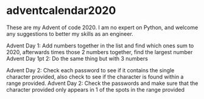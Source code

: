 # adventcalendar2020

These are my Advent of code 2020. I am no expert on Python, and welcome any suggestions to better my skills as an engineer.

Advent Day 1: Add numbers together in the list and find which ones sum to 2020, afterwards times those 2 numbers together, find the largest number
Advent Day 1pt 2: Do the same thing but with 3 numbers

Advent Day 2: Check each password to see if it contains the single character provided, also check to see if the character is found within a range provided.
Advent Day 2: Check the passwords and make sure that the character provided only appears in 1 of the spots in the range provided
